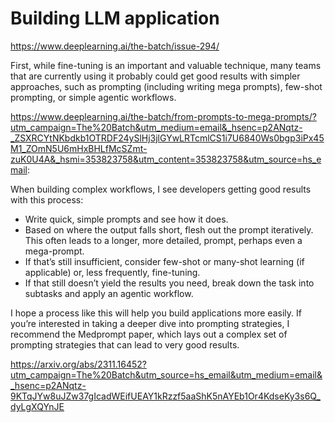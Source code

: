 # Building LLM application

https://www.deeplearning.ai/the-batch/issue-294/

First, while fine-tuning is an important and valuable technique, many teams that are currently using it probably could get good results with simpler approaches, such as prompting (including writing mega prompts), few-shot prompting, or simple agentic workflows.


https://www.deeplearning.ai/the-batch/from-prompts-to-mega-prompts/?utm_campaign=The%20Batch&utm_medium=email&_hsenc=p2ANqtz-_ZSXRCYtNKbdkb1OTRDF24ySlHj3jlGYwLRTcmlCS1i7U6840Ws0bgp3iPx45M1_ZOmN5U6mHxBHLfMcSZmt-zuK0U4A&_hsmi=353823758&utm_content=353823758&utm_source=hs_email:

When building complex workflows, I see developers getting good results with this process:

- Write quick, simple prompts and see how it does.
- Based on where the output falls short, flesh out the prompt iteratively. This often leads to a longer, more detailed, prompt, perhaps even a mega-prompt.
- If that’s still insufficient, consider few-shot or many-shot learning (if applicable) or, less frequently, fine-tuning.
- If that still doesn’t yield the results you need, break down the task into subtasks and apply an agentic workflow.

I hope a process like this will help you build applications more easily. If you’re interested in taking a deeper dive into prompting strategies, I recommend the Medprompt paper, which lays out a complex set of prompting strategies that can lead to very good results.

https://arxiv.org/abs/2311.16452?utm_campaign=The%20Batch&utm_source=hs_email&utm_medium=email&_hsenc=p2ANqtz-9KTqJYw8uJZw37gIcadWEifUEAY1kRzzf5aaShK5nAYEb1Or4KdseKy3s6Q_dyLgXQYnJE



